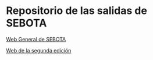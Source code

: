 # Repositorio de las salidas de SEBOTA

[Web General de SEBOTA](https://se-bota.github.io/sebota/)

[Web de la segunda edición](https://se-bota.github.io/sebota-II/)
